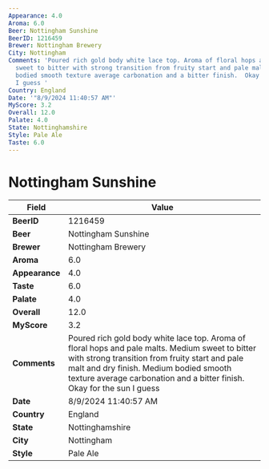 ```yaml
---
Appearance: 4.0
Aroma: 6.0
Beer: Nottingham Sunshine
BeerID: 1216459
Brewer: Nottingham Brewery
City: Nottingham
Comments: 'Poured rich gold body white lace top. Aroma of floral hops and pale malts.  Medium
  sweet to bitter with strong transition from fruity start and pale malt and dry finish.  Medium
  bodied smooth texture average carbonation and a bitter finish.  Okay for the sun
  I guess '
Country: England
Date: '"8/9/2024 11:40:57 AM"'
MyScore: 3.2
Overall: 12.0
Palate: 4.0
State: Nottinghamshire
Style: Pale Ale
Taste: 6.0
---
```


# Nottingham Sunshine

| Field         | Value |
|---------------|-------|
| **BeerID** | 1216459 |
| **Beer** | Nottingham Sunshine |
| **Brewer** | Nottingham Brewery |
| **Aroma** | 6.0 |
| **Appearance** | 4.0 |
| **Taste** | 6.0 |
| **Palate** | 4.0 |
| **Overall** | 12.0 |
| **MyScore** | 3.2 |
| **Comments** | Poured rich gold body white lace top. Aroma of floral hops and pale malts.  Medium sweet to bitter with strong transition from fruity start and pale malt and dry finish.  Medium bodied smooth texture average carbonation and a bitter finish.  Okay for the sun I guess  |
| **Date** | 8/9/2024 11:40:57 AM |
| **Country** | England |
| **State** | Nottinghamshire |
| **City** | Nottingham |
| **Style** | Pale Ale |

